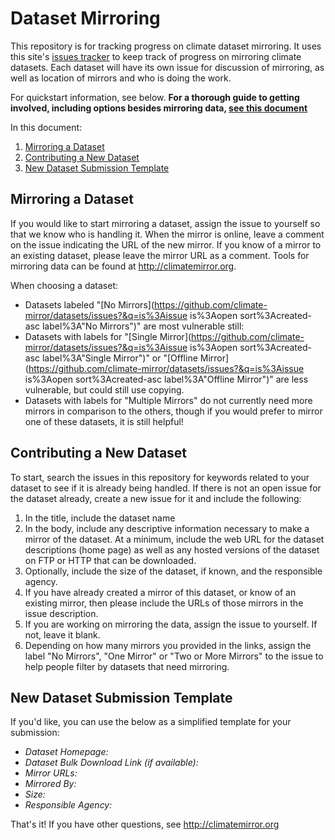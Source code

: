 # Dataset Mirroring
This repository is for tracking progress on climate dataset mirroring. It uses this site's [issues tracker](https://github.com/climate-mirror/datasets/issues?q=is%3Aissue+is%3Aopen+sort%3Aupdated-desc) to keep track of progress on mirroring climate datasets. Each dataset will have its own issue for discussion of mirroring, as well as location of mirrors and who is doing the work.

For quickstart information, see below. **For a thorough guide to getting involved, including options besides mirroring data, [see this document](https://github.com/climate-mirror/how-to-help)**

In this document:
 1. [Mirroring a Dataset](#mirroring-a-dataset)
 2. [Contributing a New Dataset](#contributing-a-new-dataset)
 3. [New Dataset Submission Template](#new-dataset-submission-template)
 
## Mirroring a Dataset
If you would like to start mirroring a dataset, assign the issue to yourself so that we know who is handling it. When the mirror is online, leave a comment on the issue indicating the URL of the new mirror. If you know of a mirror to an existing dataset, please leave the mirror URL as a comment. Tools for mirroring data can be found at http://climatemirror.org.

When choosing a dataset:
 * Datasets labeled "[No Mirrors](https://github.com/climate-mirror/datasets/issues?&q=is%3Aissue is%3Aopen sort%3Acreated-asc label%3A"No Mirrors")" are most vulnerable still: 
 * Datasets with labels for "[Single Mirror](https://github.com/climate-mirror/datasets/issues?&q=is%3Aissue is%3Aopen sort%3Acreated-asc label%3A"Single Mirror")" or "[Offline Mirror](https://github.com/climate-mirror/datasets/issues?&q=is%3Aissue is%3Aopen sort%3Acreated-asc label%3A"Offline Mirror")" are less vulnerable, but could still use copying.
 * Datasets with labels for "Multiple Mirrors" do not currently need more mirrors in comparison to the others, though if you would prefer to mirror one of these datasets, it is still helpful!


## Contributing a New Dataset
To start, search the issues in this repository for keywords related to your dataset to see if it is already being handled. If there is not an open issue for the dataset already, create a new issue for it and include the following:
 1. In the title, include the dataset name
 2. In the body, include any descriptive information necessary to make a mirror of the dataset. At a minimum, include the web URL for the dataset descriptions (home page) as well as any hosted versions of the dataset on FTP or HTTP that can be downloaded.
 3. Optionally, include the size of the dataset, if known, and the responsible agency.
 4. If you have already created a mirror of this dataset, or know of an existing mirror, then please include the URLs of those mirrors in the issue description.
 5. If you are working on mirroring the data, assign the issue to yourself. If not, leave it blank.
 6. Depending on how many mirrors you provided in the links, assign the label "No Mirrors", "One Mirror" or "Two or More Mirrors" to the issue to help people filter by datasets that need mirroring.

## New Dataset Submission Template
If you'd like, you can use the below as a simplified template for your submission:

 * _Dataset Homepage:_
 * _Dataset Bulk Download Link (if available):_
 * _Mirror URLs:_
 * _Mirrored By:_
 * _Size:_
 * _Responsible Agency:_

That's it! If you have other questions, see http://climatemirror.org
